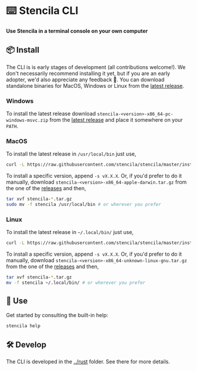 # ⌨️ Stencila CLI

**Use Stencila in a terminal console on your own computer**

## 📦 Install

The CLI is is early stages of development (all contributions welcome!). We don't necessarily recommend installing it yet, but if you are an early adopter, we'd also appreciate any feedback 💖. You can download standalone binaries for MacOS, Windows or Linux from the [latest release](https://github.com/stencila/stencila/releases/latest).

### Windows

To install the latest release download `stencila-<version>-x86_64-pc-windows-msvc.zip` from the [latest release](https://github.com/stencila/stencila/releases/latest) and place it somewhere on your `PATH`.

### MacOS

To install the latest release in `/usr/local/bin` just use,

```bash
curl -L https://raw.githubusercontent.com/stencila/stencila/master/install.sh | bash
```

To install a specific version, append `-s vX.X.X`. Or, if you'd prefer to do it manually, download `stencila-<version>-x86_64-apple-darwin.tar.gz` from the one of the [releases](https://github.com/stencila/stencila/releases) and then,

```bash
tar xvf stencila-*.tar.gz
sudo mv -f stencila /usr/local/bin # or wherever you prefer
```

### Linux

To install the latest release in `~/.local/bin/` just use,

```bash
curl -L https://raw.githubusercontent.com/stencila/stencila/master/install.sh | bash
```

To install a specific version, append `-s vX.X.X`. Or, if you'd prefer to do it manually, download `stencila-<version>-x86_64-unknown-linux-gnu.tar.gz` from the one of the [releases](https://github.com/stencila/stencila/releases) and then,

```bash
tar xvf stencila-*.tar.gz
mv -f stencila ~/.local/bin/ # or wherever you prefer
```

## 🚀 Use

Get started by consulting the built-in help:

```sh
stencila help
```

## 🛠️ Develop

The CLI is developed in the [../rust](../rust) folder. See there for more details.
 